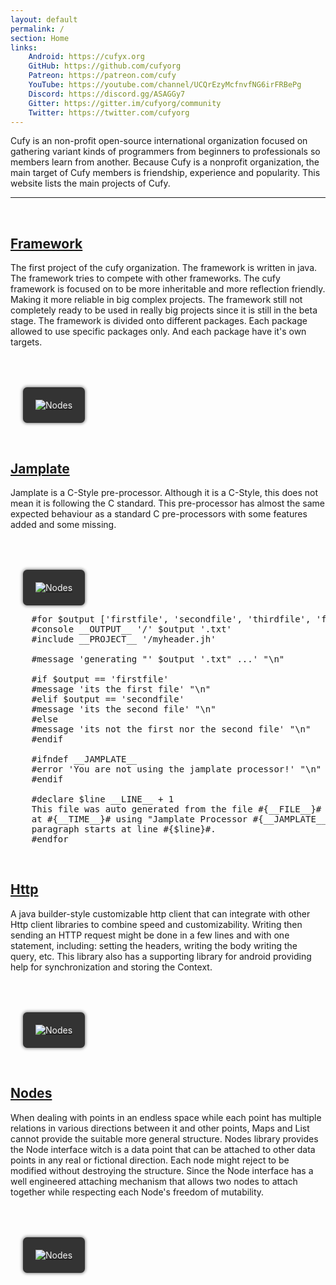 ```yaml
---
layout: default 
permalink: / 
section: Home 
links:
    Android: https://cufyx.org
    GitHub: https://github.com/cufyorg
    Patreon: https://patreon.com/cufy
    YouTube: https://youtube.com/channel/UCQrEzyMcfnvfNG6irFRBePg
    Discord: https://discord.gg/ASAGGy7
    Gitter: https://gitter.im/cufyorg/community
    Twitter: https://twitter.com/cufyorg
---
```


Cufy is an non-profit open-source international organization focused on gathering variant
kinds of programmers from beginners to professionals so members learn from another.
Because Cufy is a nonprofit organization, the main target of Cufy members is friendship,
experience and popularity. This website lists the main projects of Cufy.

<hr>
<br>

## <a href="https://framework.cufy.org">Framework</a>

The first project of the cufy organization. The framework is written in java. The
framework tries to compete with other frameworks. The cufy framework is focused on to be
more inheritable and more reflection friendly. Making it more reliable in big complex
projects. The framework still not completely ready to be used in really big projects since
it is still in the beta stage. The framework is divided onto different packages. Each
package allowed to use specific packages only. And each package have it's own targets.

[![Nodes][repo_framework]][github_framework]

<br>

## <a href="https://jamplate.org">Jamplate</a>

Jamplate is a C-Style pre-processor. Although it is a C-Style, this does not mean it is
following the C standard. This pre-processor has almost the same expected behaviour as a
standard C pre-processors with some features added and some missing.

[![Nodes][repo_jamplate]][github_jamplate]

<pre class="prettyprint language-jamplate">
	#for $output ['firstfile', 'secondfile', 'thirdfile', 'forthfile']
	#console __OUTPUT__ '/' $output '.txt'
	#include __PROJECT__ '/myheader.jh'

	#message 'generating "' $output '.txt" ...' "\n"

	#if $output == 'firstfile'
	#message 'its the first file' "\n"
	#elif $output == 'secondfile'
	#message 'its the second file' "\n"
	#else
	#message 'its not the first nor the second file' "\n"
	#endif

	#ifndef __JAMPLATE__
	#error 'You are not using the jamplate processor!' "\n"
	#endif

	#declare $line __LINE__ + 1
	This file was auto generated from the file #{__FILE__}# on #{__DATE__}#
	at #{__TIME__}# using "Jamplate Processor #{__JAMPLATE__}#" and this 
	paragraph starts at line #{$line}#.
	#endfor
</pre>

<br>

## <a href="https://github.com/cufyorg/http">Http</a>

A java builder-style customizable http client that can integrate with other Http client
libraries to combine speed and customizability. Writing then sending an HTTP request might
be done in a few lines and with one statement, including: setting the headers, writing the
body writing the query, etc. This library also has a supporting library for android
providing help for synchronization and storing the Context.

[![Nodes][repo_http]][github_http]

<br>

## <a href="http://github.com/cufyorg/nodes">Nodes</a>

When dealing with points in an endless space while each point has multiple relations in
various directions between it and other points, Maps and List cannot provide the suitable
more general structure. Nodes library provides the Node interface witch is a data point
that can be attached to other data points in any real or fictional direction. Each node
might reject to be modified without destroying the structure. Since the Node interface has
a well engineered attaching mechanism that allows two nodes to attach together while
respecting each Node's freedom of mutability.

[![Nodes][repo_nodes]][github_nodes]


[github_nodes]: https://github.com/cufyorg/nodes
[repo_nodes]: https://github-readme-stats.vercel.app/api/pin?username=cufyorg&repo=nodes&show_owner=1&theme=dracula&border_color=333333&bg_color=333333

[github_http]: https://github.com/cufyorg/http
[repo_http]: https://github-readme-stats.vercel.app/api/pin?username=cufyorg&repo=http&show_owner=1&theme=dracula&border_color=333333&bg_color=333333

[github_jamplate]: https://github.com/jamplate/processor
[repo_jamplate]: https://github-readme-stats.vercel.app/api/pin?username=jamplate&repo=processor&show_owner=1&theme=dracula&border_color=333333&bg_color=333333

[github_framework]: https://github.com/cufyorg/framework
[repo_framework]: https://github-readme-stats.vercel.app/api/pin?username=cufyorg&repo=framework&show_owner=1&theme=dracula&border_color=333333&bg_color=333333

<style>
    a img {
        background: #333333;
        margin: 50px 0 0 20px;
        /*background: radial-gradient(rgb(80, 27, 127), rgb(90, 27, 127), rgb(95, 27, 127), rgb(90, 27, 127), rgb(80, 27, 127), rgb(90, 27, 127));*/
        border-radius: 5pt;
        box-shadow: 0 0 5px 1px gray;
        padding: 20px;
        color: whitesmoke;
    }

    @media (max-width: 720px) {
        a img {
            display: none;
        }
    }
</style>